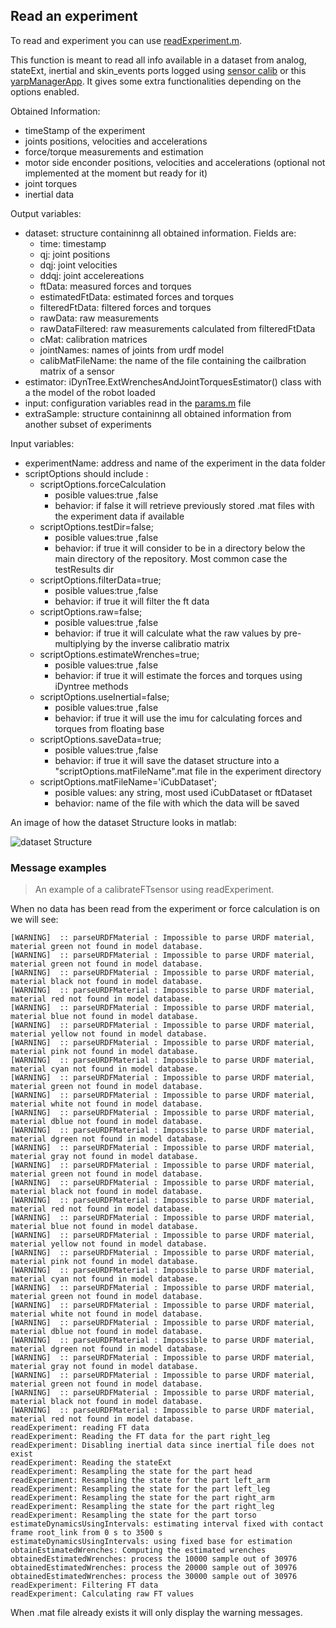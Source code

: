 ## Read an experiment
To read and experiment you can use [readExperiment.m](https://github.com/robotology-playground/insitu-ft-analysis/blob/master/utils/readExperiment.m).

This function is meant to read all info available in a dataset from analog, stateExt, inertial and skin\_events ports logged using [sensor calib][1] or this [yarpManagerApp][2]. It gives some extra functionalities depending on the options enabled.

Obtained Information:
-  timeStamp of the experiment
-  joints positions, velocities and accelerations
-  force/torque measurements and estimation
-  motor side enconder positions, velocities and accelerations (optional not implemented at the moment but ready for it)
-  joint torques
-  inertial data 

Output variables:
-  dataset: structure containinng all obtained information. Fields are:
   - time: timestamp
   - qj: joint positions
   - dqj: joint velocities
   - ddqj: joint accelereations
   - ftData: measured forces and torques
   - estimatedFtData: estimated forces and torques
   - filteredFtData: filtered forces and torques
   - rawData: raw measurements
   - rawDataFiltered: raw measurements calculated from filteredFtData
   - cMat: calibration matrices
   - jointNames: names of joints from urdf model
   - calibMatFileName: the name of the file containing the cailbration matrix of a sensor
-  estimator: iDynTree.ExtWrenchesAndJointTorquesEstimator() class with a
  the model of the robot loaded
-  input: configuration variables read in the [params.m](https://github.com/robotology-playground/insitu-ft-analysis/blob/master/paramsTemplate.m) file
-  extraSample: structure containinng all obtained information from another subset of experiments 

Input variables:
-  experimentName: address and name of the experiment in the data folder
-  scriptOptions should include :
    -  scriptOptions.forceCalculation
       - posible values:true ,false
       - behavior: if false it will retrieve previously stored .mat files with the experiment data if available
    -  scriptOptions.testDir=false;
       - posible values:true ,false
       - behavior: if true it will consider to be in a directory below the main directory of the repository. Most common case the testResults dir
    -  scriptOptions.filterData=true;
       - posible values:true ,false
       - behavior: if true it will filter the ft data
    -  scriptOptions.raw=false;
       - posible values:true ,false
       - behavior: if true it will calculate what the raw values by pre-multiplying by the inverse calibratio matrix
    -  scriptOptions.estimateWrenches=true;
       - posible values:true ,false
       - behavior: if true it will estimate the forces and torques using iDyntree methods
    -  scriptOptions.useInertial=false;
       - posible values:true ,false
       - behavior: if true it will use the imu for calculating forces and torques from floating base
    -  scriptOptions.saveData=true;
       - posible values:true ,false
       - behavior: if true it will save the dataset structure into a  "scriptOptions.matFileName".mat file in the experiment directory 
    -  scriptOptions.matFileName='iCubDataset';
       - posible values: any string, most used iCubDataset or ftDataset
       - behavior: name of the file with which the data will be saved
       
 An image of how the dataset Structure looks in matlab:
       
![dataset Structure](https://user-images.githubusercontent.com/11043189/33834203-837347ea-de82-11e7-926f-4ea896f64d44.png)

### Message examples
>An example of a calibrateFTsensor using readExperiment.

When no data has been read from the experiment or force calculation is on we will see:

```
[WARNING]  :: parseURDFMaterial : Impossible to parse URDF material, material green not found in model database.
[WARNING]  :: parseURDFMaterial : Impossible to parse URDF material, material green not found in model database.
[WARNING]  :: parseURDFMaterial : Impossible to parse URDF material, material black not found in model database.
[WARNING]  :: parseURDFMaterial : Impossible to parse URDF material, material red not found in model database.
[WARNING]  :: parseURDFMaterial : Impossible to parse URDF material, material blue not found in model database.
[WARNING]  :: parseURDFMaterial : Impossible to parse URDF material, material yellow not found in model database.
[WARNING]  :: parseURDFMaterial : Impossible to parse URDF material, material pink not found in model database.
[WARNING]  :: parseURDFMaterial : Impossible to parse URDF material, material cyan not found in model database.
[WARNING]  :: parseURDFMaterial : Impossible to parse URDF material, material green not found in model database.
[WARNING]  :: parseURDFMaterial : Impossible to parse URDF material, material white not found in model database.
[WARNING]  :: parseURDFMaterial : Impossible to parse URDF material, material dblue not found in model database.
[WARNING]  :: parseURDFMaterial : Impossible to parse URDF material, material dgreen not found in model database.
[WARNING]  :: parseURDFMaterial : Impossible to parse URDF material, material gray not found in model database.
[WARNING]  :: parseURDFMaterial : Impossible to parse URDF material, material green not found in model database.
[WARNING]  :: parseURDFMaterial : Impossible to parse URDF material, material black not found in model database.
[WARNING]  :: parseURDFMaterial : Impossible to parse URDF material, material red not found in model database.
[WARNING]  :: parseURDFMaterial : Impossible to parse URDF material, material blue not found in model database.
[WARNING]  :: parseURDFMaterial : Impossible to parse URDF material, material yellow not found in model database.
[WARNING]  :: parseURDFMaterial : Impossible to parse URDF material, material pink not found in model database.
[WARNING]  :: parseURDFMaterial : Impossible to parse URDF material, material cyan not found in model database.
[WARNING]  :: parseURDFMaterial : Impossible to parse URDF material, material green not found in model database.
[WARNING]  :: parseURDFMaterial : Impossible to parse URDF material, material white not found in model database.
[WARNING]  :: parseURDFMaterial : Impossible to parse URDF material, material dblue not found in model database.
[WARNING]  :: parseURDFMaterial : Impossible to parse URDF material, material dgreen not found in model database.
[WARNING]  :: parseURDFMaterial : Impossible to parse URDF material, material gray not found in model database.
[WARNING]  :: parseURDFMaterial : Impossible to parse URDF material, material green not found in model database.
[WARNING]  :: parseURDFMaterial : Impossible to parse URDF material, material black not found in model database.
[WARNING]  :: parseURDFMaterial : Impossible to parse URDF material, material red not found in model database.
readExperiment: reading FT data
readExperiment: Reading the FT data for the part right_leg
readExperiment: Disabling inertial data since inertial file does not exist
readExperiment: Reading the stateExt
readExperiment: Resampling the state for the part head
readExperiment: Resampling the state for the part left_arm
readExperiment: Resampling the state for the part left_leg
readExperiment: Resampling the state for the part right_arm
readExperiment: Resampling the state for the part right_leg
readExperiment: Resampling the state for the part torso
estimateDynamicsUsingIntervals: estimating interval fixed with contact frame root_link from 0 s to 3500 s 
estimateDynamicsUsingIntervals: using fixed base for estimation
obtainEstimatedWrenches: Computing the estimated wrenches
obtainedEstimatedWrenches: process the 10000 sample out of 30976
obtainedEstimatedWrenches: process the 20000 sample out of 30976
obtainedEstimatedWrenches: process the 30000 sample out of 30976
readExperiment: Filtering FT data
readExperiment: Calculating raw FT values
```
When .mat file already exists it will only display the warning messages.

[1]:https://github.com/robotology-playground/sensors-calib-inertial/tree/feature/integrateFTSensors
[2]:https://github.com/robotology-playground/insitu-ft-analysis/blob/master/docs/yarpManagerApps/statesAndFtSensorsInertial.xml

